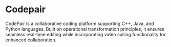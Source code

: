 # Codepair

CodePair is a collaborative coding platform supporting C++, Java, and Python languages. Built on operational transformation principles, it ensures seamless real-time editing while incorporating video calling functionality for enhanced collaboration.
